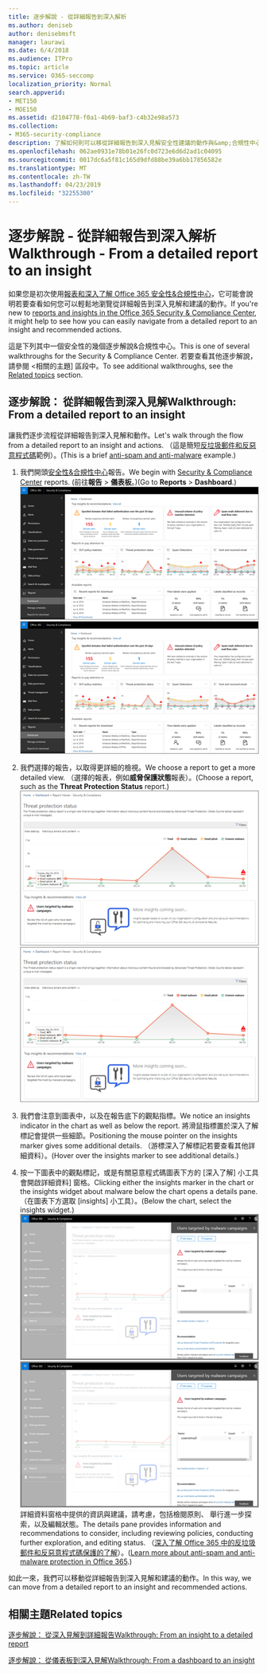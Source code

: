 ```yaml
---
title: 逐步解說 - 從詳細報告到深入解析
ms.author: deniseb
author: denisebmsft
manager: laurawi
ms.date: 6/4/2018
ms.audience: ITPro
ms.topic: article
ms.service: O365-seccomp
localization_priority: Normal
search.appverid:
- MET150
- MOE150
ms.assetid: d2104778-f0a1-4b69-baf3-c4b32e98a573
ms.collection:
- M365-security-compliance
description: 了解如何則可以移從詳細報告到深入見解安全性建議的動作與&amp;合規性中心。
ms.openlocfilehash: 062ae0931e78b01e26fc0d723e6d6d2ad1c04095
ms.sourcegitcommit: 0017dc6a5f81c165d9dfd88be39a6bb17856582e
ms.translationtype: MT
ms.contentlocale: zh-TW
ms.lasthandoff: 04/23/2019
ms.locfileid: "32255300"
---
```

# <a name="walkthrough---from-a-detailed-report-to-an-insight"></a><span data-ttu-id="a05aa-103">逐步解說 - 從詳細報告到深入解析</span><span class="sxs-lookup"><span data-stu-id="a05aa-103">Walkthrough - From a detailed report to an insight</span></span>

<span data-ttu-id="a05aa-104">如果您是初次使用[報表和深入了解 Office 365 安全性&amp;合規性中心](reports-and-insights-in-security-and-compliance.md)，它可能會說明若要查看如何您可以輕鬆地瀏覽從詳細報告到深入見解和建議的動作。</span><span class="sxs-lookup"><span data-stu-id="a05aa-104">If you're new to [reports and insights in the Office 365 Security &amp; Compliance Center](reports-and-insights-in-security-and-compliance.md), it might help to see how you can easily navigate from a detailed report to an insight and recommended actions.</span></span> 
  
<span data-ttu-id="a05aa-105">這是下列其中一個安全性的幾個逐步解說&amp;合規性中心。</span><span class="sxs-lookup"><span data-stu-id="a05aa-105">This is one of several walkthroughs for the Security &amp; Compliance Center.</span></span> <span data-ttu-id="a05aa-106">若要查看其他逐步解說，請參閱 <<c0>相關的主題] 區段中。</span><span class="sxs-lookup"><span data-stu-id="a05aa-106">To see additional walkthroughs, see the [Related topics](#related-topics) section.</span></span> 
  
## <a name="walkthrough-from-a-detailed-report-to-an-insight"></a><span data-ttu-id="a05aa-107">逐步解說： 從詳細報告到深入見解</span><span class="sxs-lookup"><span data-stu-id="a05aa-107">Walkthrough: From a detailed report to an insight</span></span>

<span data-ttu-id="a05aa-108">讓我們逐步流程從詳細報告到深入見解和動作。</span><span class="sxs-lookup"><span data-stu-id="a05aa-108">Let's walk through the flow from a detailed report to an insight and actions.</span></span> <span data-ttu-id="a05aa-109">（這是簡短[反垃圾郵件和反惡意程式碼](anti-spam-and-anti-malware-protection.md)範例）。</span><span class="sxs-lookup"><span data-stu-id="a05aa-109">(This is a brief [anti-spam and anti-malware](anti-spam-and-anti-malware-protection.md) example.)</span></span> 
  
1. <span data-ttu-id="a05aa-110">我們開頭[安全性&amp;合規性中心](https://protection.office.com)報告。</span><span class="sxs-lookup"><span data-stu-id="a05aa-110">We begin with [Security &amp; Compliance Center](https://protection.office.com) reports.</span></span> <span data-ttu-id="a05aa-111">(前往**報告** \> **儀表板**。)</span><span class="sxs-lookup"><span data-stu-id="a05aa-111">(Go to **Reports** \> **Dashboard**.)</span></span> <br/><span data-ttu-id="a05aa-112">![安全性&amp;合規性中心，移至報表\>儀表板](media/68f3bb7c-b4f7-4cca-904b-478643a93c94.png)</span><span class="sxs-lookup"><span data-stu-id="a05aa-112">![In the Security &amp; Compliance Center, go to Reports \> Dashboard](media/68f3bb7c-b4f7-4cca-904b-478643a93c94.png)</span></span>
  
2. <span data-ttu-id="a05aa-113">我們選擇的報告，以取得更詳細的檢視。</span><span class="sxs-lookup"><span data-stu-id="a05aa-113">We choose a report to get a more detailed view.</span></span> <span data-ttu-id="a05aa-114">（選擇的報表，例如**威脅保護狀態**報表）。</span><span class="sxs-lookup"><span data-stu-id="a05aa-114">(Choose a report, such as the **Threat Protection Status** report.)</span></span><br/><span data-ttu-id="a05aa-115">![顯示深入了解威脅保護狀態報表](media/f47d7dbd-816a-47ba-b8db-53919fbed192.png)</span><span class="sxs-lookup"><span data-stu-id="a05aa-115">![Threat Protection Status report showing insights](media/f47d7dbd-816a-47ba-b8db-53919fbed192.png)</span></span>
  
3. <span data-ttu-id="a05aa-116">我們會注意到圖表中，以及在報告底下的觀點指標。</span><span class="sxs-lookup"><span data-stu-id="a05aa-116">We notice an insights indicator in the chart as well as below the report.</span></span> <span data-ttu-id="a05aa-117">將滑鼠指標置於深入了解標記會提供一些細節。</span><span class="sxs-lookup"><span data-stu-id="a05aa-117">Positioning the mouse pointer on the insights marker gives some additional details.</span></span> <span data-ttu-id="a05aa-118">（游標深入了解標記若要查看其他詳細資料）。</span><span class="sxs-lookup"><span data-stu-id="a05aa-118">(Hover over the insights marker to see additional details.)</span></span>
    
4. <span data-ttu-id="a05aa-119">按一下圖表中的觀點標記，或是有關惡意程式碼圖表下方的 [深入了解] 小工具會開啟詳細資料] 窗格。</span><span class="sxs-lookup"><span data-stu-id="a05aa-119">Clicking either the insights marker in the chart or the insights widget about malware below the chart opens a details pane.</span></span> <span data-ttu-id="a05aa-120">（在圖表下方選取 [insights] 小工具）。</span><span class="sxs-lookup"><span data-stu-id="a05aa-120">(Below the chart, select the insights widget.)</span></span><br/><span data-ttu-id="a05aa-121">![深入了解有關惡意程式碼的詳細資料](media/2c8bccc5-ca4e-4bb9-ad4c-55fcee0535b7.png)</span><span class="sxs-lookup"><span data-stu-id="a05aa-121">![Details for insights about malware](media/2c8bccc5-ca4e-4bb9-ad4c-55fcee0535b7.png)</span></span><br/><span data-ttu-id="a05aa-122">詳細資料窗格中提供的資訊與建議，請考慮，包括檢閱原則、 舉行進一步探索，以及編輯狀態。</span><span class="sxs-lookup"><span data-stu-id="a05aa-122">The details pane provides information and recommendations to consider, including reviewing policies, conducting further exploration, and editing status.</span></span> <span data-ttu-id="a05aa-123">（[深入了解 Office 365 中的反垃圾郵件和反惡意程式碼保護的了解](anti-spam-and-anti-malware-protection.md)）。</span><span class="sxs-lookup"><span data-stu-id="a05aa-123">([Learn more about anti-spam and anti-malware protection in Office 365](anti-spam-and-anti-malware-protection.md).)</span></span>
    
<span data-ttu-id="a05aa-124">如此一來，我們可以移動從詳細報告到深入見解和建議的動作。</span><span class="sxs-lookup"><span data-stu-id="a05aa-124">In this way, we can move from a detailed report to an insight and recommended actions.</span></span> 
  
## <a name="related-topics"></a><span data-ttu-id="a05aa-125">相關主題</span><span class="sxs-lookup"><span data-stu-id="a05aa-125">Related topics</span></span>

[<span data-ttu-id="a05aa-126">逐步解說： 從深入見解到詳細報告</span><span class="sxs-lookup"><span data-stu-id="a05aa-126">Walkthrough: From an insight to a detailed report</span></span>](from-an-insight-to-a-detailed-report.md)
  
[<span data-ttu-id="a05aa-127">逐步解說： 從儀表板到深入見解</span><span class="sxs-lookup"><span data-stu-id="a05aa-127">Walkthrough: From a dashboard to an insight</span></span>](from-a-dashboard-to-an-insight.md)
  


